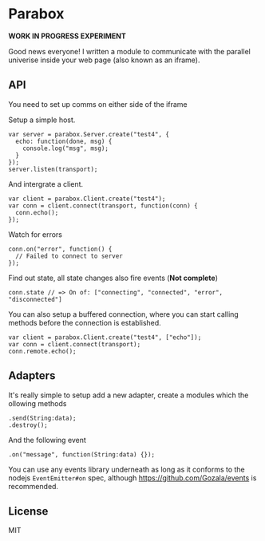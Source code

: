 # Parabox
**WORK IN PROGRESS EXPERIMENT**

Good news everyone! I written a module to communicate with the parallel univerise inside your web page (also known as an iframe).


## API
You need to set up comms on either side of the iframe

Setup a simple host.

    var server = parabox.Server.create("test4", {
      echo: function(done, msg) {
        console.log("msg", msg);
      }
    });
    server.listen(transport);

And intergrate a client.

    var client = parabox.Client.create("test4");
    var conn = client.connect(transport, function(conn) {
      conn.echo();
    });

Watch for errors

    conn.on("error", function() {
      // Failed to connect to server
    });

Find out state, all state changes also fire events (**Not complete**)

    conn.state // => On of: ["connecting", "connected", "error", "disconnected"]

You can also setup a buffered connection, where you can start calling methods before the connection is established.

    var client = parabox.Client.create("test4", ["echo"]);
    var conn = client.connect(transport);
    conn.remote.echo();


## Adapters
It's really simple to setup add a new adapter, create a modules which the ollowing methods

    .send(String:data);
    .destroy();

And the following event

    .on("message", function(String:data) {});

You can use any events library underneath as long as it conforms to the nodejs `EventEmitter#on` spec, although <https://github.com/Gozala/events> is recommended.


## License
MIT

